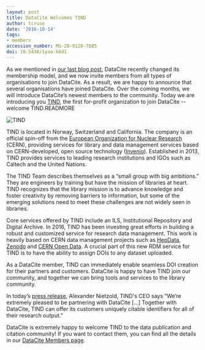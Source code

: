 ```yaml
---
layout: post
title: DataCite Welcomes TIND
author: tcruse
date: '2016-10-14'
tags:
- members
accession_number: MS-20-9120-7885
doi: 10.5438/1yaa-k6d1
---
```

As we mentioned in [our last blog post](https://blog.datacite.org/datacites-new-membership-model/), DataCite recently changed its membership model, and we now invite members from all types of organisations to join DataCite. As a result, we are happy to announce that several organisations have joined DataCite.  Over the coming months, we will introduce DataCite’s newest members to the community. Today we are introducing you [TIND](http://tind.io), the first for-profit organization to join DataCite -- welcome TIND.READMORE

![TIND](/images/2016/10/tind.png)

TIND is located in Norway, Switzerland and California. The company is an official spin-off from the [European Organization for Nuclear Research](http://home.cern) (CERN), providing services for library and data management services based on CERN-developed, open source technology ([Invenio](http://invenio-software.org)). Established in 2013, TIND provides services to leading research institutions and IGOs such as Caltech and the United Nations.

The TIND Team describes themselves as a “small group with big ambitions.” They are engineers by training but have the mission of libraries at heart.  TIND recognizes that the library mission is to advance knowledge and foster creativity by removing barriers to information, but some of the emerging solutions need to meet these challenges are not widely seen in libraries.

Core services offered by TIND include an ILS, Institutional Repository and Digital Archive. In 2016, TIND has been investing great efforts in building a robust and customized service for research data management. This work is heavily based on CERN data management projects such as [HepData](http://hepdata.net), [Zenodo](http://zenodo.org) and [CERN Open Data](http://opendata.cern.ch). A crucial part of this new RDM service for TIND is to have the ability to assign DOIs to any dataset uploaded.

As a DataCite member, TIND can immediately enable seamless DOI creation for their partners and customers. DataCite is happy to have TIND join our community, and together we can bring tools and services to the library community.

In today’s [press release](http://blog.tind.io/press/partner-datacite), Alexander Nietzold, TIND's CEO says “We’re extremely pleased to be partnering with DataCite [...] Together with DataCite, TIND can offer its customers uniquely citable identifiers for all of their research output.”

DataCite is extremely happy to welcome TIND to the data publication and citation community! If you want to contact them, you can find all the details in our [DataCite Members page](https://www.datacite.org/members.html).
